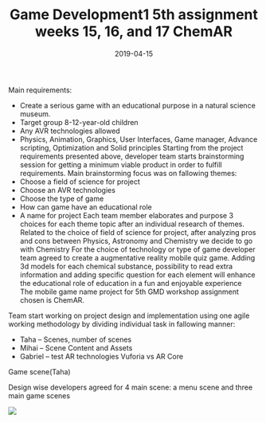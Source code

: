 ﻿---
layout: post
title: "Game Development1 5th assignment weeks 15, 16, and 17 ChemAR"
date: 2019-04-15
---


Main requirements:
-	Create a serious game with an educational purpose in a natural science museum.
-	Target group 8-12-year-old children
-	Any AVR technologies allowed
-	Physics, Animation, Graphics, User Interfaces, Game manager, Advance scripting, Optimization and Solid principles
Starting from the project requirements presented above, developer team starts brainstorming session for getting a minimum viable product in order to fulfill requirements.
Main brainstorming focus was on fallowing themes: 
-	Choose a field of science for project
-	Choose an AVR technologies 
-	Choose the type of game
-	How can game have an educational role
-	A name for project
Each team member elaborates and purpose 3 choices for each theme topic after an individual research of themes.  
Related to the choice of field of science for project, after analyzing pros and cons between Physics, Astronomy and Chemistry we decide to go with Chemistry 
For the choice of technology or type of game developer team agreed to create a augmentative reality mobile quiz game.
Adding 3d models for each chemical substance, possibility to read extra information and adding specific question for each element will enhance the educational role of education in a fun and enjoyable experience  
The mobile game name project for 5th GMD workshop assignment chosen is ChemAR. 

Team start working on project design and implementation using one agile working methodology by dividing individual task in fallowing manner:
-	Taha – Scenes, number of scenes  
-	Mihai – Scene Content and Assets  
-	Gabriel – test AR technologies Vuforia vs AR Core	


Game scene(Taha)

Design wise developers agreed for 4 main scene: a menu scene and three main game scenes

<img src="../../../images/fifth/1.jpg">


